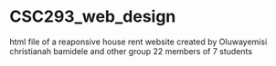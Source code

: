 # CSC293_web_design
html file of a reaponsive house rent website
created by Oluwayemisi christianah bamidele and other group 22 members of 7 students 
